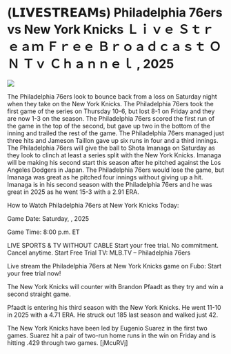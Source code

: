 # (𝗟𝗜𝗩𝗘𝗦𝗧𝗥𝗘𝗔𝗠𝘀) Philadelphia 76ers vs New York Knicks Ｌｉｖｅ Ｓｔｒｅａｍ Ｆｒｅｅ Ｂｒｏａｄｃａｓｔ ＯＮ Ｔｖ Ｃｈａｎｎｅｌ , 2025  
  
  
[![](https://i.imgur.com/qSNzIqt.png)](https://movie.rssnews.media/GPXKcyfD.php)  
  
The Philadelphia 76ers look to bounce back from a loss on Saturday night when they take on the New York Knicks. The Philadelphia 76ers took the first game of the series on Thursday 10-6, but lost 8-1 on Friday and they are now 1-3 on the season. The Philadelphia 76ers scored the first run of the game in the top of the second, but gave up two in the bottom of the inning and trailed the rest of the game. The Philadelphia 76ers managed just three hits and Jameson Taillon gave up six runs in four and a third innings. The Philadelphia 76ers will give the ball to Shota Imanaga on Saturday as they look to clinch at least a series split with the New York Knicks. Imanaga will be making his second start this season after he pitched against the Los Angeles Dodgers in Japan. The Philadelphia 76ers would lose the game, but Imanaga was great as he pitched four innings without giving up a hit. Imanaga is in his second season with the Philadelphia 76ers and he was great in 2025 as he went 15-3 with a 2.91 ERA.

How to Watch Philadelphia 76ers at New York Knicks Today:

Game Date: Saturday, , 2025

Game Time: 8:00 p.m. ET

LIVE SPORTS & TV WITHOUT CABLE
Start your free trial. No commitment. Cancel anytime.
Start Free Trial
TV: MLB.TV – Philadelphia 76ers

Live stream the Philadelphia 76ers at New York Knicks game on Fubo: Start your free trial now!

The New York Knicks will counter with Brandon Pfaadt as they try and win a second straight game.

Pfaadt is entering his third season with the New York Knicks. He went 11-10 in 2025 with a 4.71 ERA. He struck out 185 last season and walked just 42.

The New York Knicks have been led by Eugenio Suarez in the first two games. Suarez hit a pair of two-run home runs in the win on Friday and is hitting .429 through two games. [jMcuRVj]